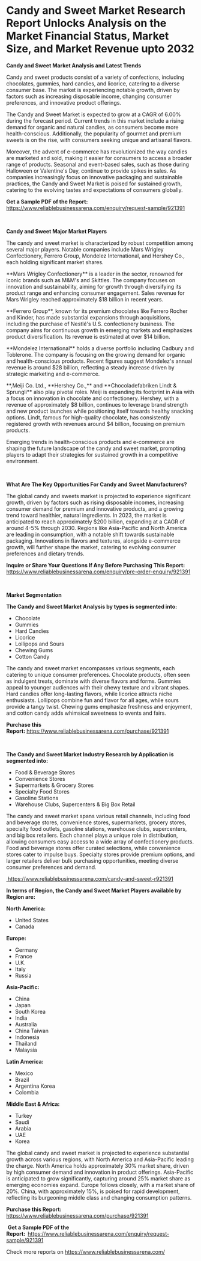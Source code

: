 <p><h1>Candy and Sweet Market Research Report Unlocks Analysis on the Market Financial Status, Market Size, and Market Revenue upto 2032</h1></p><p><strong>Candy and Sweet Market Analysis and Latest Trends</strong></p>
<p><p>Candy and sweet products consist of a variety of confections, including chocolates, gummies, hard candies, and licorice, catering to a diverse consumer base. The market is experiencing notable growth, driven by factors such as increasing disposable income, changing consumer preferences, and innovative product offerings. </p><p>The Candy and Sweet Market is expected to grow at a CAGR of 6.00% during the forecast period. Current trends in this market include a rising demand for organic and natural candies, as consumers become more health-conscious. Additionally, the popularity of gourmet and premium sweets is on the rise, with consumers seeking unique and artisanal flavors. </p><p>Moreover, the advent of e-commerce has revolutionized the way candies are marketed and sold, making it easier for consumers to access a broader range of products. Seasonal and event-based sales, such as those during Halloween or Valentine's Day, continue to provide spikes in sales. As companies increasingly focus on innovative packaging and sustainable practices, the Candy and Sweet Market is poised for sustained growth, catering to the evolving tastes and expectations of consumers globally.</p></p>
<p><strong>Get a Sample PDF of the Report:&nbsp;</strong> <a href="https://www.reliablebusinessarena.com/enquiry/request-sample/921391?utm_campaign=1892&utm_medium=2&utm_source=Github&utm_content=ia&utm_term=14022025&utm_id=candy-and-sweet">https://www.reliablebusinessarena.com/enquiry/request-sample/921391</a></p>
<p>&nbsp;</p>
<p><strong>Candy and Sweet Major Market Players</strong></p>
<p><p>The candy and sweet market is characterized by robust competition among several major players. Notable companies include Mars Wrigley Confectionery, Ferrero Group, Mondelez International, and Hershey Co., each holding significant market shares.</p><p>**Mars Wrigley Confectionery** is a leader in the sector, renowned for iconic brands such as M&M's and Skittles. The company focuses on innovation and sustainability, aiming for growth through diversifying its product range and enhancing consumer engagement. Sales revenue for Mars Wrigley reached approximately $18 billion in recent years.</p><p>**Ferrero Group**, known for its premium chocolates like Ferrero Rocher and Kinder, has made substantial expansions through acquisitions, including the purchase of Nestlé's U.S. confectionery business. The company aims for continuous growth in emerging markets and emphasizes product diversification. Its revenue is estimated at over $14 billion.</p><p>**Mondelez International** holds a diverse portfolio including Cadbury and Toblerone. The company is focusing on the growing demand for organic and health-conscious products. Recent figures suggest Mondelez's annual revenue is around $28 billion, reflecting a steady increase driven by strategic marketing and e-commerce.</p><p>**,Meiji Co. Ltd., **Hershey Co.,** and **Chocoladefabriken Lindt & Sprungli** also play pivotal roles. Meiji is expanding its footprint in Asia with a focus on innovation in chocolate and confectionery. Hershey, with a revenue of approximately $8 billion, continues to leverage brand strength and new product launches while positioning itself towards healthy snacking options. Lindt, famous for high-quality chocolate, has consistently registered growth with revenues around $4 billion, focusing on premium products.</p><p>Emerging trends in health-conscious products and e-commerce are shaping the future landscape of the candy and sweet market, prompting players to adapt their strategies for sustained growth in a competitive environment.</p></p>
<p>&nbsp;</p>
<p><strong>What Are The Key Opportunities For Candy and Sweet Manufacturers?</strong></p>
<p><p>The global candy and sweets market is projected to experience significant growth, driven by factors such as rising disposable incomes, increasing consumer demand for premium and innovative products, and a growing trend toward healthier, natural ingredients. In 2023, the market is anticipated to reach approximately $200 billion, expanding at a CAGR of around 4-5% through 2030. Regions like Asia-Pacific and North America are leading in consumption, with a notable shift towards sustainable packaging. Innovations in flavors and textures, alongside e-commerce growth, will further shape the market, catering to evolving consumer preferences and dietary trends.</p></p>
<p><strong>Inquire or Share Your Questions If Any Before Purchasing This Report:</strong> <a href="https://www.reliablebusinessarena.com/enquiry/pre-order-enquiry/921391?utm_campaign=1892&utm_medium=2&utm_source=Github&utm_content=ia&utm_term=14022025&utm_id=candy-and-sweet">https://www.reliablebusinessarena.com/enquiry/pre-order-enquiry/921391</a></p>
<p>&nbsp;</p>
<p><strong>Market Segmentation</strong></p>
<p><strong>The Candy and Sweet Market Analysis by types is segmented into:</strong></p>
<p><ul><li>Chocolate</li><li>Gummies</li><li>Hard Candies</li><li>Licorice</li><li>Lollipops and Sours</li><li>Chewing Gums</li><li>Cotton Candy</li></ul></p>
<p><p>The candy and sweet market encompasses various segments, each catering to unique consumer preferences. Chocolate products, often seen as indulgent treats, dominate with diverse flavors and forms. Gummies appeal to younger audiences with their chewy texture and vibrant shapes. Hard candies offer long-lasting flavors, while licorice attracts niche enthusiasts. Lollipops combine fun and flavor for all ages, while sours provide a tangy twist. Chewing gums emphasize freshness and enjoyment, and cotton candy adds whimsical sweetness to events and fairs.</p></p>
<p><strong>Purchase this Report:&nbsp;</strong><a href="https://www.reliablebusinessarena.com/purchase/921391?utm_campaign=1892&utm_medium=2&utm_source=Github&utm_content=ia&utm_term=14022025&utm_id=candy-and-sweet">https://www.reliablebusinessarena.com/purchase/921391</a></p>
<p>&nbsp;</p>
<p><strong>The Candy and Sweet Market Industry Research by Application is segmented into:</strong></p>
<p><ul><li>Food & Beverage Stores</li><li>Convenience Stores</li><li>Supermarkets & Grocery Stores</li><li>Specialty Food Stores</li><li>Gasoline Stations</li><li>Warehouse Clubs, Supercenters & Big Box Retail</li></ul></p>
<p><p>The candy and sweet market spans various retail channels, including food and beverage stores, convenience stores, supermarkets, grocery stores, specialty food outlets, gasoline stations, warehouse clubs, supercenters, and big box retailers. Each channel plays a unique role in distribution, allowing consumers easy access to a wide array of confectionery products. Food and beverage stores offer curated selections, while convenience stores cater to impulse buys. Specialty stores provide premium options, and larger retailers deliver bulk purchasing opportunities, meeting diverse consumer preferences and demand.</p></p>
<p><a href="https://www.reliablebusinessarena.com/candy-and-sweet-r921391?utm_campaign=1892&utm_medium=2&utm_source=Github&utm_content=ia&utm_term=14022025&utm_id=candy-and-sweet">&nbsp;https://www.reliablebusinessarena.com/candy-and-sweet-r921391</a></p>
<p><strong>In terms of Region, the Candy and Sweet Market Players available by Region are:</strong></p>
<p>
    <p> <strong> North America: </strong>
        <ul>
            <li>United States</li>
            <li>Canada</li>
        </ul>
        </p> 
    <p> <strong> Europe: </strong>
        <ul>
            <li>Germany</li>
            <li>France</li>
            <li>U.K.</li>
            <li>Italy</li>
            <li>Russia</li>
        </ul>
        </p> 
    <p> <strong> Asia-Pacific: </strong>
        <ul>
            <li>China</li>
            <li>Japan</li>
            <li>South Korea</li>
            <li>India</li>
            <li>Australia</li>
            <li>China Taiwan</li>
            <li>Indonesia</li>
            <li>Thailand</li>
            <li>Malaysia</li>
        </ul>
        </p> 
    <p> <strong> Latin America: </strong>
        <ul>
            <li>Mexico</li>
            <li>Brazil</li>
            <li>Argentina Korea</li>
            <li>Colombia</li>
        </ul>
        </p> 
    <p> <strong> Middle East & Africa: </strong>
        <ul>
            <li>Turkey</li>
            <li>Saudi</li>
            <li>Arabia</li>
            <li>UAE</li>
            <li>Korea</li>
        </ul>
    </p>
    </p>
<p><p>The global candy and sweet market is projected to experience substantial growth across various regions, with North America and Asia-Pacific leading the charge. North America holds approximately 30% market share, driven by high consumer demand and innovation in product offerings. Asia-Pacific is anticipated to grow significantly, capturing around 25% market share as emerging economies expand. Europe follows closely, with a market share of 20%. China, with approximately 15%, is poised for rapid development, reflecting its burgeoning middle class and changing consumption patterns.</p></p>
<p><strong>Purchase this Report: </strong><a href="https://www.reliablebusinessarena.com/purchase/921391?utm_campaign=1892&utm_medium=2&utm_source=Github&utm_content=ia&utm_term=14022025&utm_id=candy-and-sweet">https://www.reliablebusinessarena.com/purchase/921391</a></p>
<p>&nbsp;<strong>Get a Sample PDF of the Report:&nbsp;&nbsp;</strong><a href="https://www.reliablebusinessarena.com/enquiry/request-sample/921391?utm_campaign=1892&utm_medium=2&utm_source=Github&utm_content=ia&utm_term=14022025&utm_id=candy-and-sweet">https://www.reliablebusinessarena.com/enquiry/request-sample/921391</a></p>
<p><strong></strong></p>
<p>Check more reports on <a href="https://www.reliablebusinessarena.com/?utm_campaign=1892&utm_medium=2&utm_source=Github&utm_content=ia&utm_term=14022025&utm_id=candy-and-sweet">https://www.reliablebusinessarena.com/</a></p>